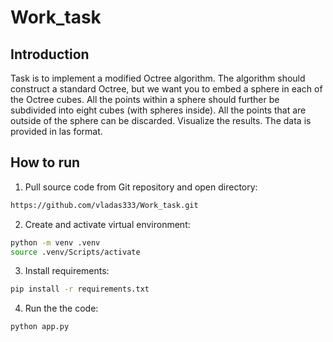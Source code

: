 # Work_task
## Introduction
Task is to implement a modified Octree algorithm. The algorithm should construct a standard Octree, but we want you to embed a sphere in each of the Octree cubes. All the points within a sphere should further be subdivided into eight cubes (with spheres inside). All the points that are outside of the sphere can be discarded. Visualize the results.
The data is provided in las format.

## How to run
1. Pull source code from Git repository and open directory:
```bash
https://github.com/vladas333/Work_task.git
```

2. Create and activate virtual environment:
```bash
python -m venv .venv
source .venv/Scripts/activate
```

3. Install requirements:
```bash
pip install -r requirements.txt
```
4. Run the the code:
```bash
python app.py
```